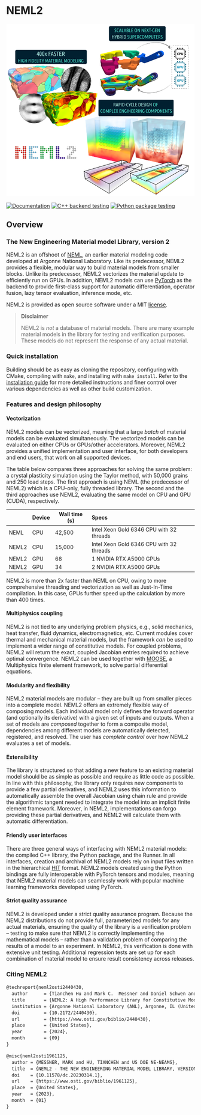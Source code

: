# NEML2

![](doc/content/asset/cover_min.png)

[![Documentation](https://github.com/applied-material-modeling/neml2/actions/workflows/build_docs.yml/badge.svg?branch=main)](https://applied-material-modeling.github.io/neml2/) [![C++ backend testing](https://github.com/applied-material-modeling/neml2/actions/workflows/cpp.yml/badge.svg?branch=main)](https://github.com/applied-material-modeling/neml2/actions/workflows/cpp.yml) [![Python package testing](https://github.com/applied-material-modeling/neml2/actions/workflows/python.yml/badge.svg?branch=main)](https://github.com/applied-material-modeling/neml2/actions/workflows/python.yml)

## Overview

### The New Engineering Material model Library, version 2

NEML2 is an offshoot of [NEML](https://github.com/Argonne-National-Laboratory/neml), an earlier material modeling code developed at Argonne National Laboratory.
Like its predecessor, NEML2 provides a flexible, modular way to build material models from smaller blocks.
Unlike its predecessor, NEML2 vectorizes the material update to efficiently run on GPUs. In addition, NEML2 models can use [PyTorch](https://pytorch.org/cppdocs/) as the backend to provide first-class support for automatic differentiation, operator fusion, lazy tensor evaluation, inference mode, etc.

NEML2 is provided as open source software under a MIT [license](https://raw.githubusercontent.com/applied-material-modeling/neml2/main/LICENSE).

> **Disclaimer**
>
> NEML2 is _not_ a database of material models. There are many example material models in the library for testing and verification purposes. These models do not represent the response of any actual material.

### Quick installation

Building should be as easy as cloning the repository, configuring with CMake, compiling with `make`, and installing with `make install`. Refer to the [installation guide](https://applied-material-modeling.github.io/neml2/install.html) for more detailed instructions and finer control over various dependencies as well as other build customization.

### Features and design philosophy

#### Vectorization

NEML2 models can be vectorized, meaning that a large _batch_ of material models can be evaluated simultaneously. The vectorized models can be evaluated on either CPUs or GPUs/other accelerators. Moreover, NEML2 provides a unified implementation and user interface, for both developers and end users, that work on all supported devices.

The table below compares three approaches for solving the same problem: a crystal plasticity simulation using the Taylor method, with 50,000 grains and 250 load steps. The first approach is using NEML (the predecessor of NEML2) which is a CPU-only, fully threaded library. The second and the third approaches use NEML2, evaluating the same model on CPU and GPU (CUDA), respectively.

|       | Device | Wall time (s) | Specs                                    |
| ----- | ------ | ------------- | :--------------------------------------- |
| NEML  | CPU    | 42,500        | Intel Xeon Gold 6346 CPU with 32 threads |
| NEML2 | CPU    | 15,000        | Intel Xeon Gold 6346 CPU with 32 threads |
| NEML2 | GPU    | 68            | 1 NVIDIA RTX A5000 GPUs                  |
| NEML2 | GPU    | 34            | 2 NVIDIA RTX A5000 GPUs                  |

NEML2 is more than 2x faster than NEML on CPU, owing to more comprehensive threading and vectorization as well as Just-In-Time compilation. In this case, GPUs further speed up the calculation by more than 400 times.

#### Multiphysics coupling

NEML2 is not tied to any underlying problem physics, e.g., solid mechanics, heat transfer, fluid dynamics, electromagnetics, etc. Current modules cover thermal and mechanical material models, but the framework *can* be used to implement a wider range of constitutive models. For coupled problems, NEML2 will return the exact, coupled Jacobian entries required to achieve optimal convergence. NEML2 can be used together with [MOOSE](https://mooseframework.inl.gov/), a Multiphysics finite element framework, to solve partial differential equations.

#### Modularity and flexibility

NEML2 material models are modular – they are built up from smaller pieces into a complete model. NEML2 offers an extremely flexible way of composing models. Each individual model only defines the forward operator (and optionally its derivative) with a given set of inputs and outputs. When a set of models are *composed* together to form a composite model, dependencies among different models are automatically detected, registered, and resolved. The user has *complete control* over how NEML2 evaluates a set of models.

#### Extensibility

The library is structured so that adding a new feature to an existing material model should be as simple as possible and require as little code as possible. In line with this philosophy, the library only requires new components to provide a few partial derivatives, and NEML2 uses this information to automatically assemble the overall Jacobian using chain rule and provide the algorithmic tangent needed to integrate the model into an implicit finite element framework.  Moreover, in NEML2, implementations can forgo providing these partial derivatives, and NEML2 will calculate them with automatic differentiation.

#### Friendly user interfaces

There are three general ways of interfacing with NEML2 material models: the compiled C++ library, the Python package, and the Runner. In all interfaces, creation and archival of NEML2 models rely on input files written in the hierarchical [HIT](https://github.com/idaholab/moose/tree/master/framework/contrib/hit) format. NEML2 models created using the Python bindings are fully interoperable with PyTorch tensors and modules, meaning that NEML2 material models can seamlessly work with popular machine learning frameworks developed using PyTorch.

#### Strict quality assurance

NEML2 is developed under a strict quality assurance program. Because the NEML2 distributions do not provide full, parameterized models for any actual materials, ensuring the quality of the library is a verification problem – testing to make sure that NEML2 is correctly implementing the mathematical models – rather than a validation problem of comparing the results of a model to an experiment. In NEML2, this verification is done with extensive unit testing. Additional regression tests are set up for each combination of material model to ensure result consistency across releases.

### Citing NEML2

```tex
@techreport{neml2osti2440430,
  author      = {Tianchen Hu and Mark C.  Messner and Daniel Schwen and Lynn B.  Munday and Dewen Yushu},
  title       = {NEML2: A High Performance Library for Constitutive Modeling},
  institution = {Argonne National Laboratory (ANL), Argonne, IL (United States); Idaho National Laboratory (INL), Idaho Falls, ID (United States)},
  doi         = {10.2172/2440430},
  url         = {https://www.osti.gov/biblio/2440430},
  place       = {United States},
  year        = {2024},
  month       = {09}
}
```

```tex
@misc{neml2osti1961125,
  author = {MESSNER, MARK and HU, TIANCHEN and US DOE NE-NEAMS},
  title  = {NEML2 - THE NEW ENGINEERING MATERIAL MODEL LIBRARY, VERSION 2},
  doi    = {10.11578/dc.20230314.1},
  url    = {https://www.osti.gov/biblio/1961125},
  place  = {United States},
  year   = {2023},
  month  = {01}
}
```
